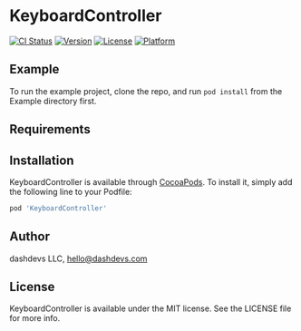 # KeyboardController

[![CI Status](https://img.shields.io/travis/IgorrK/KeyboardController.svg?style=flat)](https://travis-ci.org/IgorrK/KeyboardController)
[![Version](https://img.shields.io/cocoapods/v/KeyboardController.svg?style=flat)](https://cocoapods.org/pods/KeyboardController)
[![License](https://img.shields.io/cocoapods/l/KeyboardController.svg?style=flat)](https://cocoapods.org/pods/KeyboardController)
[![Platform](https://img.shields.io/cocoapods/p/KeyboardController.svg?style=flat)](https://cocoapods.org/pods/KeyboardController)

## Example

To run the example project, clone the repo, and run `pod install` from the Example directory first.

## Requirements

## Installation

KeyboardController is available through [CocoaPods](https://cocoapods.org). To install
it, simply add the following line to your Podfile:

```ruby
pod 'KeyboardController'
```

## Author

dashdevs LLC, hello@dashdevs.com

## License

KeyboardController is available under the MIT license. See the LICENSE file for more info.
